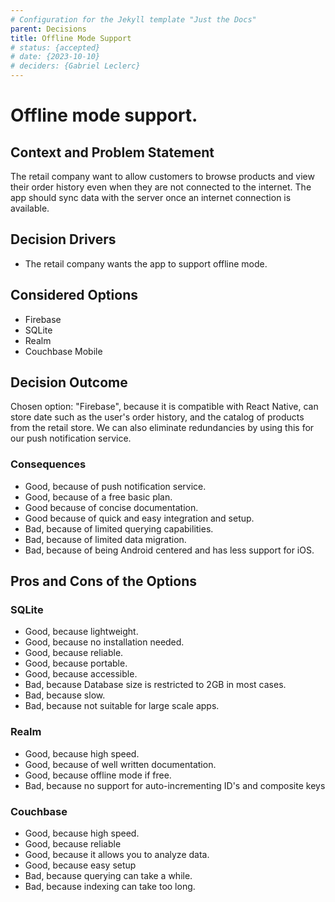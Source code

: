 ```yaml
---
# Configuration for the Jekyll template "Just the Docs"
parent: Decisions
title: Offline Mode Support
# status: {accepted}
# date: {2023-10-10}
# deciders: {Gabriel Leclerc}
---
```


# Offline mode support.

## Context and Problem Statement

The retail company want to allow customers to browse products and view their order history even when they are not connected to the internet. The app should sync data with the server once an internet connection is available.

## Decision Drivers

- The retail company wants the app to support offline mode.

## Considered Options

- Firebase
- SQLite
- Realm
- Couchbase Mobile

## Decision Outcome

Chosen option: "Firebase", because it is compatible with React Native, can store date such as the user's order history, and the catalog of products from the retail store. We can also eliminate redundancies by using this for our push notification service.

### Consequences

- Good, because of push notification service.
- Good, because of a free basic plan.
- Good because of concise documentation.
- Good because of quick and easy integration and setup.
- Bad, because of limited querying capabilities.
- Bad, because of limited data migration.
- Bad, because of being Android centered and has less support for iOS.

## Pros and Cons of the Options

### SQLite

- Good, because lightweight.
- Good, because no installation needed.
- Good, because reliable.
- Good, because portable.
- Good, because accessible.
- Bad, because Database size is restricted to 2GB in most cases.
- Bad, because slow.
- Bad, because not suitable for large scale apps.

### Realm

- Good, because high speed.
- Good, because of well written documentation.
- Good, because offline mode if free.
- Bad, because no support for auto-incrementing ID's and composite keys

### Couchbase

- Good, because high speed.
- Good, because reliable
- Good, because it allows you to analyze data.
- Good, because easy setup
- Bad, because querying can take a while.
- Bad, because indexing can take too long.
